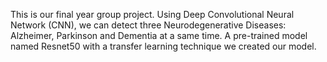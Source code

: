 This is our final year group project. Using Deep Convolutional Neural Network (CNN), we can detect three Neurodegenerative Diseases: Alzheimer, Parkinson and Dementia at a same time. A pre-trained model named Resnet50 with a transfer learning technique we created our model.
